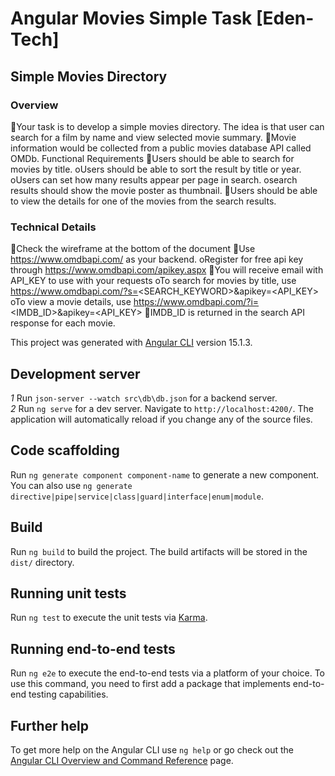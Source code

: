 # Angular Movies Simple Task [Eden-Tech]

## Simple Movies Directory

### Overview

Your task is to develop a simple movies directory. The idea is that user can search for a film by name and view selected movie summary.
Movie information would be collected from a public movies database API called OMDb.
Functional Requirements
Users should be able to search for movies by title.
oUsers should be able to sort the result by title or year.
oUsers can set how many results appear per page in search.
osearch results should show the movie poster as thumbnail.
Users should be able to view the details for one of the movies from the search results.

### Technical Details

Check the wireframe at the bottom of the document
Use https://www.omdbapi.com/ as your backend.
oRegister for free api key through https://www.omdbapi.com/apikey.aspx
You will receive email with API_KEY to use with your requests
oTo search for movies by title, use https://www.omdbapi.com/?s=<SEARCH_KEYWORD>&apikey=<API_KEY>
oTo view a movie details, use https://www.omdbapi.com/?i=<IMDB_ID>&apikey=<API_KEY>
IMDB_ID is returned in the search API response for each movie.

This project was generated with [Angular CLI](https://github.com/angular/angular-cli) version 15.1.3.

## Development server

_1_ Run `json-server --watch src\db\db.json` for a backend server. <br/>
_2_ Run `ng serve` for a dev server. Navigate to `http://localhost:4200/`. The application will automatically reload if you change any of the source files.

## Code scaffolding

Run `ng generate component component-name` to generate a new component. You can also use `ng generate directive|pipe|service|class|guard|interface|enum|module`.

## Build

Run `ng build` to build the project. The build artifacts will be stored in the `dist/` directory.

## Running unit tests

Run `ng test` to execute the unit tests via [Karma](https://karma-runner.github.io).

## Running end-to-end tests

Run `ng e2e` to execute the end-to-end tests via a platform of your choice. To use this command, you need to first add a package that implements end-to-end testing capabilities.

## Further help

To get more help on the Angular CLI use `ng help` or go check out the [Angular CLI Overview and Command Reference](https://angular.io/cli) page.
